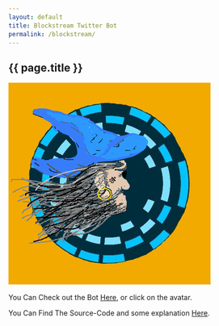 ```yaml
---
layout: default
title: Blockstream Twitter Bot
permalink: /blockstream/
---
```

<h2>{{ page.title }}</h2>


[![alttext_meaningless_butcantbeempty_except_mb_accesibility](/assets/bs_wiz.png)](https://twitter.com/BlockstreamTeam)


You Can Check out the Bot [Here](https://twitter.com/BlockstreamTeam), or click on the avatar.	

You Can Find The Source-Code and some explanation [Here](https://github.com/PaulKania/Euler_And_/tree/master/Precipated_Projects/bstreambot).

